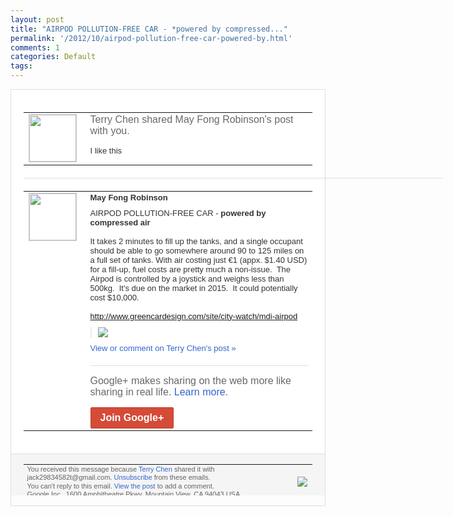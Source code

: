 ```yaml
---
layout: post
title: "AIRPOD POLLUTION-FREE CAR - *powered by compressed..."
permalink: '/2012/10/airpod-pollution-free-car-powered-by.html'
comments: 1
categories: Default
tags: 
---
```

<div style="border:solid 1px #dfdfdf;color:#686868;font:13px Arial"><div style="background-color:#fff;padding:20px;"><table cellpadding="0" cellspacing="0"><tr><td style="padding-right:15px;vertical-align:top"><a href="https://plus.google.com/_/notifications/emlink?emrecipient=110200756825219614165&amp;emid=CNiUwIfKnrMCFYGnQAod5B4AAA&amp;path=%2F108643996575278738906&amp;dt=1351250951021&amp;uob=8"><img height="75" src="https://lh3.googleusercontent.com/-KKRGTyJ5Bl0/AAAAAAAAAAI/AAAAAAAAEEY/jllxqER5dCk/s75-c-k-a/photo.jpg" style="border:solid 1px #cccccc;" width="75"/></a></td><td style="width:578px;color:#333;font:13px Arial;vertical-align:top"><div style="color:#686868;font:16px Arial;padding-bottom:15px">Terry Chen shared May Fong Robinson's post with you.</div><div style="padding-bottom:10px">I like this</div></td></tr></table><div style="margin:20px 0;border-bottom:solid 1px #dfdfdf;width:670px"></div><table cellpadding="0" cellspacing="0"><tr><td style="padding-right:15px;vertical-align:top"><a href="https://plus.google.com/_/notifications/emlink?emrecipient=110200756825219614165&amp;emid=CNiUwIfKnrMCFYGnQAod5B4AAA&amp;path=%2F101211678123159759328&amp;dt=1351250951021&amp;uob=8"><img height="75" src="https://lh3.googleusercontent.com/-OJL9gYC0VLw/AAAAAAAAAAI/AAAAAAAAQ-E/pG28_HFi7ww/s75-c-k-a/photo.jpg" style="border:solid 1px #cccccc;" width="75"/></a></td><td style="width:578px;color:#333;font:13px Arial;vertical-align:top"><div style="font-weight:bold;padding-bottom:10px">May Fong Robinson</div><div style="padding-bottom:10px">AIRPOD POLLUTION-FREE CAR - <b>powered by compressed air</b><br/><br/>It takes 2 minutes to fill up the tanks, and a single occupant should be able to go somewhere around 90 to 125 miles on a full set of tanks. With air costing just €1 (appx. $1.40 USD) for a fill-up, fuel costs are pretty much a non-issue.&nbsp; The Airpod is controlled by a joystick and weighs less than 500kg.&nbsp; It's due on the market in 2015.&nbsp; It could potentially cost $10,000.<br/><br/><a class="ot-anchor" href="http://www.greencardesign.com/site/city-watch/mdi-airpod">http://www.g<wbr/>reencardesign.com/si<wbr/>te/city-watch/mdi-ai<wbr/>rpod</a></div><div style="margin-bottom:10px;padding-left:10px; border-left:2px solid #EAEAEA"><span style="margin-right:5px"><a href="https://plus.google.com/_/notifications/emlink?emrecipient=110200756825219614165&amp;emid=CNiUwIfKnrMCFYGnQAod5B4AAA&amp;path=%2F108643996575278738906%2Fposts%2FLKGYGYobnJf%3Fgpinv%3DAMIXal-j9vmXSyd3bnk5WC12HAN1kf17SEM1I9b7Y4-jKOD5F4Gi0RtVBww9LS_hCqz272FVXgP473OHu0fLOIG0R-Xh8CsC7uy0la4XJuLPpPuBkChWWmU&amp;dt=1351250951021&amp;uob=8" style="color:#3366CC;text-decoration:none;"><img border="0" src="https://lh5.googleusercontent.com/-92DAo_OYt7A/UIoF2FL698I/AAAAAAABQMk/o1LZbvH0yYc/w160/a%2Bcopy.%2Bairpod%2Bpollution%2Bfree%2Bmagical%2Bcar.jpg" style="max-height:200px;max-width:275px"/></a></span></div><a href="https://plus.google.com/_/notifications/emlink?emrecipient=110200756825219614165&amp;emid=CNiUwIfKnrMCFYGnQAod5B4AAA&amp;path=%2F108643996575278738906%2Fposts%2FLKGYGYobnJf%3Fgpinv%3DAMIXal-j9vmXSyd3bnk5WC12HAN1kf17SEM1I9b7Y4-jKOD5F4Gi0RtVBww9LS_hCqz272FVXgP473OHu0fLOIG0R-Xh8CsC7uy0la4XJuLPpPuBkChWWmU&amp;dt=1351250951021&amp;uob=8" style="color:#3366CC;text-decoration:none">View or comment on Terry Chen's post »</a><div style="margin-top:20px;border-top:solid 1px #dfdfdf"><div style="padding:15px 0;color:#686868;font:16px Arial">Google+ makes sharing on the web more like sharing in real life. <a href="http://www.google.com/+/learnmore/" style="color:#3366CC;text-decoration:none">Learn more</a>.</div><a href="https://plus.google.com/_/notifications/emlink?emrecipient=110200756825219614165&amp;emid=CNiUwIfKnrMCFYGnQAod5B4AAA&amp;path=%2F%3Fgpinv%3DAMIXal-j9vmXSyd3bnk5WC12HAN1kf17SEM1I9b7Y4-jKOD5F4Gi0RtVBww9LS_hCqz272FVXgP473OHu0fLOIG0R-Xh8CsC7uy0la4XJuLPpPuBkChWWmU&amp;dt=1351250951021&amp;uob=8" style="display:inline-block;padding:7px 15px;background-color:#d44b38; color:#fff;font-size:16px; font-weight:bold;border-radius:2px;-webkit-border-radius:2px; -moz-border-radius:2px;border:solid 1px #c43b28; white-space:nowrap;text-decoration:none">Join Google+</a></div></td></tr></table></div><div style="border-top:solid 1px #dfdfdf;padding:0 20px; background-color:#f5f5f5"><table cellpadding="0" cellspacing="0" style="height:50px"><tbody><tr><td style="vertical-align:middle;width:100%; color:#636363;font:11px Arial; line-height:120%">You received this message because <a href="https://plus.google.com/_/notifications/emlink?emrecipient=110200756825219614165&amp;emid=CNiUwIfKnrMCFYGnQAod5B4AAA&amp;path=%2F108643996575278738906%3Fgpinv%3DAMIXal-j9vmXSyd3bnk5WC12HAN1kf17SEM1I9b7Y4-jKOD5F4Gi0RtVBww9LS_hCqz272FVXgP473OHu0fLOIG0R-Xh8CsC7uy0la4XJuLPpPuBkChWWmU&amp;dt=1351250951021&amp;uob=8" style="color:#3366CC;text-decoration:none">Terry Chen</a> shared it with jack29834582t@gmail.com. <a href="https://plus.google.com/_/notifications/emlink?emrecipient=110200756825219614165&amp;emid=CNiUwIfKnrMCFYGnQAod5B4AAA&amp;path=%2F_%2Fnonplus%2Femailsettings%3Fgpinv%3DAMIXal-j9vmXSyd3bnk5WC12HAN1kf17SEM1I9b7Y4-jKOD5F4Gi0RtVBww9LS_hCqz272FVXgP473OHu0fLOIG0R-Xh8CsC7uy0la4XJuLPpPuBkChWWmU%26est%3DADH5u8W_rZOFaFfvX68ArTHBvE6oMFwthtxB1XvqsiBvoJHIFkP7GPFOvujy_H4CLkltdLtWfId9auxZMDnSK1pa3BuU_cP1FcHs8hsuXC7UrWwm_2gw3u_D_TJdLIecu9CS17AQL9IxFmo6T9m6_VQ8IN1dcwZv-Q&amp;dt=1351250951021&amp;uob=8" style="color:#3366CC;text-decoration:none">Unsubscribe</a> from these emails.<br/>You can't reply to this email. <a href="https://plus.google.com/_/notifications/emlink?emrecipient=110200756825219614165&amp;emid=CNiUwIfKnrMCFYGnQAod5B4AAA&amp;path=%2F108643996575278738906%2Fposts%2FLKGYGYobnJf%3Fgpinv%3DAMIXal-j9vmXSyd3bnk5WC12HAN1kf17SEM1I9b7Y4-jKOD5F4Gi0RtVBww9LS_hCqz272FVXgP473OHu0fLOIG0R-Xh8CsC7uy0la4XJuLPpPuBkChWWmU&amp;dt=1351250951021&amp;uob=8" style="color:#3366CC;text-decoration:none">View the post</a> to add a comment.<br/>Google Inc., 1600 Amphitheatre Pkwy, Mountain View, CA 94043 USA<br/></td><td><img src="https://ssl.gstatic.com/s2/oz/images/notifications/logo/google-plus-6617a72bb36cc548861652780c9e6ff1.png"/></td></tr></tbody></table></div></div>